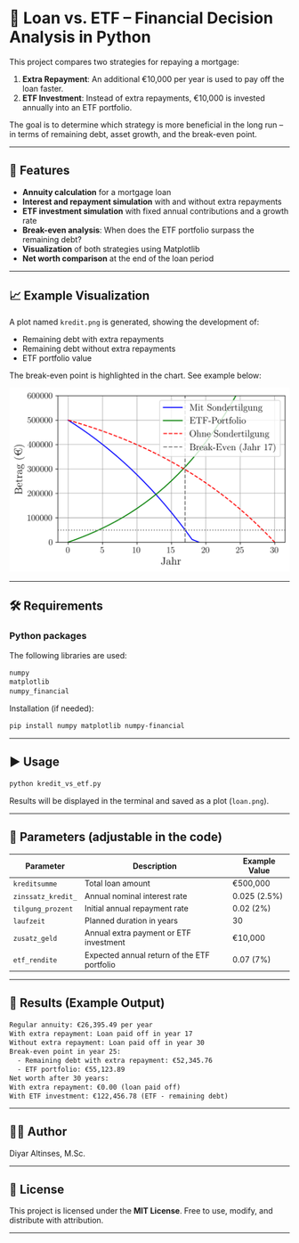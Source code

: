 # 💸 Loan vs. ETF – Financial Decision Analysis in Python

This project compares two strategies for repaying a mortgage:

1. **Extra Repayment**: An additional €10,000 per year is used to pay off the loan faster.
2. **ETF Investment**: Instead of extra repayments, €10,000 is invested annually into an ETF portfolio.

The goal is to determine which strategy is more beneficial in the long run – in terms of remaining debt, asset growth, and the break-even point.

---

## 🧮 Features

* **Annuity calculation** for a mortgage loan
* **Interest and repayment simulation** with and without extra repayments
* **ETF investment simulation** with fixed annual contributions and a growth rate
* **Break-even analysis**: When does the ETF portfolio surpass the remaining debt?
* **Visualization** of both strategies using Matplotlib
* **Net worth comparison** at the end of the loan period

---

## 📈 Example Visualization

A plot named `kredit.png` is generated, showing the development of:

* Remaining debt with extra repayments
* Remaining debt without extra repayments
* ETF portfolio value

The break-even point is highlighted in the chart. See example below:

![Alt text](example.png)

---

## 🛠️ Requirements

### Python packages

The following libraries are used:

```bash
numpy  
matplotlib  
numpy_financial  
```

Installation (if needed):

```bash
pip install numpy matplotlib numpy-financial
```

---

## ▶️ Usage

```bash
python kredit_vs_etf.py
```

Results will be displayed in the terminal and saved as a plot (`loan.png`).

---

## 🔧 Parameters (adjustable in the code)

| Parameter          | Description                                 | Example Value |
| ------------------ | ------------------------------------------- | ------------- |
| `kreditsumme`      | Total loan amount                           | €500,000      |
| `zinssatz_kredit_` | Annual nominal interest rate                | 0.025 (2.5%)  |
| `tilgung_prozent`  | Initial annual repayment rate               | 0.02 (2%)     |
| `laufzeit`         | Planned duration in years                   | 30            |
| `zusatz_geld`      | Annual extra payment or ETF investment      | €10,000       |
| `etf_rendite`      | Expected annual return of the ETF portfolio | 0.07 (7%)     |

---

## 📄 Results (Example Output)

```text
Regular annuity: €26,395.49 per year  
With extra repayment: Loan paid off in year 17  
Without extra repayment: Loan paid off in year 30  
Break-even point in year 25:  
  - Remaining debt with extra repayment: €52,345.76  
  - ETF portfolio: €55,123.89  
Net worth after 30 years:  
With extra repayment: €0.00 (loan paid off)  
With ETF investment: €122,456.78 (ETF - remaining debt)  
```

---

## 👨‍💻 Author

Diyar Altinses, M.Sc.

---

## 📜 License

This project is licensed under the **MIT License**. Free to use, modify, and distribute with attribution.

---

